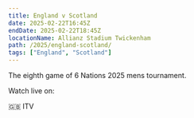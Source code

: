 ```yaml
---
title: England v Scotland
date: 2025-02-22T16:45Z
endDate: 2025-02-22T18:45Z
locationName: Allianz Stadium Twickenham
path: /2025/england-scotland/
tags: ["England", "Scotland"]
---
```


The eighth game of 6 Nations 2025 mens tournament.

Watch live on:

🇬🇧 ITV